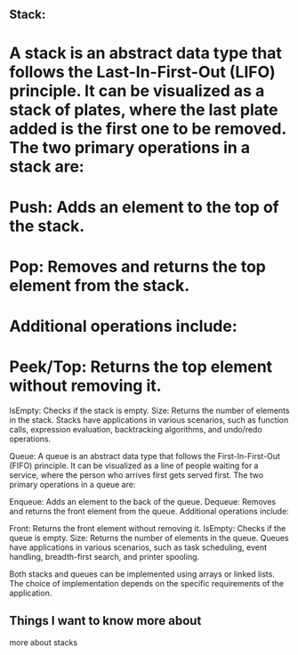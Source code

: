 ## Stack:
# A stack is an abstract data type that follows the Last-In-First-Out (LIFO) principle. It can be visualized as a stack of plates, where the last plate added is the first one to be removed. The two primary operations in a stack are:

# Push: Adds an element to the top of the stack.
# Pop: Removes and returns the top element from the stack.
# Additional operations include:

# Peek/Top: Returns the top element without removing it.
IsEmpty: Checks if the stack is empty.
Size: Returns the number of elements in the stack.
Stacks have applications in various scenarios, such as function calls, expression evaluation, backtracking algorithms, and undo/redo operations.

Queue:
A queue is an abstract data type that follows the First-In-First-Out (FIFO) principle. It can be visualized as a line of people waiting for a service, where the person who arrives first gets served first. The two primary operations in a queue are:

Enqueue: Adds an element to the back of the queue.
Dequeue: Removes and returns the front element from the queue.
Additional operations include:

Front: Returns the front element without removing it.
IsEmpty: Checks if the queue is empty.
Size: Returns the number of elements in the queue.
Queues have applications in various scenarios, such as task scheduling, event handling, breadth-first search, and printer spooling.

Both stacks and queues can be implemented using arrays or linked lists. The choice of implementation depends on the specific requirements of the application.




## Things I want to know more about
more about stacks

